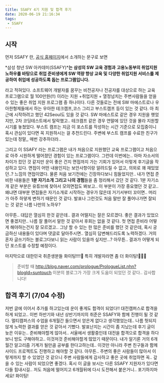 ```yaml
---
title: SSAFY 4기 지원 및 합격 후기
date: 2020-06-19 21:16:34
tags:
 - SSAFY
---
```


## 시작

먼저 SSAFY 란, [공식 홈페이지](https://www.ssafy.com/)에서 소개하는 문구로 보면

*삼성 청년 SW 아카데미(SSAFY)***는** **삼성의 SW 교육 경험과**
**고용노동부의 취업지원 노하우를 바탕으로 취업 준비생에게 SW 역량 향상 교육 및**
**다양한 취업지원 서비스를 제공하여 취업에 성공하도록 돕는 프로그램입니다.**

라고 적혀있다. 소프트웨어 개발자를 꿈꾸는 비전공자나 전공자를 대상으로 하는 교육 프로그램으로 월 100만원(!!) 이라는 지원 +취업지원 + 열정넘치는 주변사람들을 얻을 수 있는 좋은 취업 지원 프로그램 중 하나이다. 다른 것들로는 전에 SW 마에스트로나 우아한형제들에서 하는 우아한 테크캠프,코스 그리고 부스트캠프 등이 있는 것 같다. 아 최근에 시작하려고 했던 42Seoul도 있을 것 같다. SW 마에스트로 같은 경우 지원을 햇었지만, 2차 코딩테스트에서 탈락했고.. 테크캠프 같은 경우 연말에 있던 것을 몰라 지원할 시기를 놓쳤었다. 부스트 캠프는 지금 이 포스트를 작성하는 시간 기준으로 모집중이니 혹시 관심이 있다면 꼭 지원하시는 걸 추천드린다. 주변에 부스트 캠프를 수료한 친구가 있는데 정말,, 매번 강추하더라..

그리고 이 SSAFY 라는 프로그램은 내가 처음으로 지원했던 교육 프로그램이고 처음으로 아주 시원하게 떨어졌던 경험이 있는 프로그램이다. 그런데 이번에는.. 아마 자소서의 차이가 컸던 것 같지만 운이 좋은 건지 면접까지 가는 기회가 있어서 이렇게 후기글을 작성하고 있다. 면접이 어떤 내용인지는 보안사항이랑 알려드릴 수 없고, 의외로 꽤 재밌었던..? 느낌의 면접이였다. 물론 처음 보기전에는 긴장하다보니 힘들었지만.. 내가 면접 준비한 내용들은 **1분 자기소개 그리고 나의 경험**들을 좀 정리해서 갔던 것 같다. 1분 자기소개 같은 부분은 유튜브에 찾아서 모의면접도 봐보고.. 이 부분이 가장 중요했던 것 같고.. 왜냐면 대부분 면접들은 자기소개로 시작하는 경우가 많은데 거기서부터 꼬이면.. 머리가 아주 하얗게 변하기 때문인 것 같다. 발표나 그런것도 처음 말만 잘 풀어나가면 잘되는 것 같은 나름 나만의 노하우?  

아무튼.. 대답은 열심히 한것 같은데.. 결과 어떨지는 잘은 모르겠다. 좋은 결과가 있었으면 좋겠지만.. 나름 잘 풀어서 말한 것 같아서 후회는 없을 것 같다. 첫 면접 준비라 어떻게 해야하는건지 잘 모르겠고.. 그냥 할 수 있는 한 많은 준비를 했던 것 같은데, 혹시 궁금하신 내용들이 있다며 댓글로 달아주시면.. 열심히 답변해드리도록 노력하겠다. 거의 혼자 글쓰기하는 블로그다보니 읽는 사람이 있을까 싶지만...? 아무튼.. 결과가 어떻게 되던 포스트를 수정할 예정이다. 

마지막으로 대한민국 취준생분들 화이팅!!!!👏 특히 개발자라면 좀 더 화이팅!👏👏👏

> 준비할 때 http://blog.naver.com/prologue/PrologueList.nhn?blogId=suntouch 이분의 블로그가 가장 크게 도움이 되었던 것 같다.. 감사합니다!



## 합격 후기 (7/04 수정)

저번 글에 이어서 추가를 하고있는데 운이 좋게도 합격이 되었다!! 대전캠퍼스로 합격을 하게 되었고.. 이번 하반기와 내년 상반기까지의 취준은 SSAFY와 함께 진행이 될 것 같다. 멀티캠퍼스의 수업을 6개월간 들으면서 얻은게 없다고 생각했었는데.. 나름 헛되지 않게 노력한 결과를 얻은 것 같아서 기뻤다. 발표난지는 시간이 좀 지났는데 후기 글이 늦은 이유는.. 준비해야할게 많아서.. 서울에서 생활중인데 대전을 합격으로 합격을 하다보니 방도 구해야하고.. 이것저것 준비해야할게 많았기 때문이다. 내가 알기론 거의 6개월간 알고리즘 기계가 될만큼 공부를 한다고하는데.. 이것만 아니라 주변 친구들과 함께 사이드 프로젝트도 진행하고 해야할 것 같다. 아무튼.. 주변의 좋은 사람들이 많아서 이렇게까지 할 수 있었던 것 같으니 주변 사람들에게 감사하고 좋은 곳에 취업하면 꼭.. 갚을 수 있는 사람이 되었으면 좋겠다. 혹시 이 글을 보시는 다른 SSAFY 지원자가 있다면 다들 힘내시길.. 저도 처음에 떨어지고 6개월뒤에 다시 도전해서 붙은거니.. 포기하지마세요! 화이팅!

